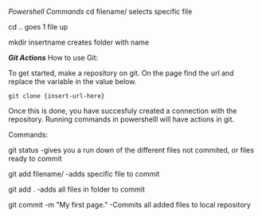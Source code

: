 *Powershell Commands*
cd filename/
selects specific file

cd ..
goes 1 file up

mkdir insertname
creates folder with name



***Git Actions***
How to use Git:

To get started, make a repository on git.
On the page find the url and replace the variable in the value below.

    git clone {insert-url-here}

Once this is done, you have succesfuly created a connection with the repository.
Running commands in powershelll will have actions in git.

Commands:

git status
-gives you a run down of the different files not commited, or files ready to commit

git add filename/
-adds specific file to commit

git add .
-adds all files in folder to commit

git commit -m "My first page."
-Commits all added files to local repository

